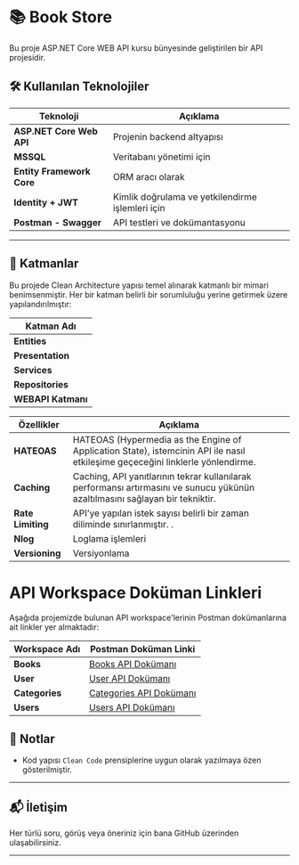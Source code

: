 # 📚 Book Store 

Bu proje ASP.NET Core WEB API kursu bünyesinde geliştirilen bir API projesidir.




## 🛠 Kullanılan Teknolojiler

| Teknoloji              | Açıklama                                              |
|------------------------|--------------------------------------------------------|
| **ASP.NET Core Web API** | Projenin backend altyapısı                            |
| **MSSQL**              | Veritabanı yönetimi için                              |
| **Entity Framework Core** | ORM aracı olarak                                     |
| **Identity + JWT**     | Kimlik doğrulama ve yetkilendirme işlemleri için      |
| **Postman -  Swagger**            | API testleri ve dokümantasyonu                        |

---

## 🧱 Katmanlar

Bu projede Clean Architecture yapısı temel alınarak katmanlı bir mimari benimsenmiştir. Her bir katman belirli bir sorumluluğu yerine getirmek üzere yapılandırılmıştır:

| Katman Adı           
|----------------------|
| **Entities** |
| **Presentation** |
| **Services** |
| **Repositories** |
| **WEBAPI Katmanı**|


| Özellikler              | Açıklama                                              |
|------------------------|--------------------------------------------------------|
| **HATEOAS** |HATEOAS (Hypermedia as the Engine of Application State), istemcinin API ile nasıl etkileşime geçeceğini linklerle yönlendirme.                      |
| **Caching**              | Caching, API yanıtlarının tekrar kullanılarak performansı artırmasını ve sunucu yükünün azaltılmasını sağlayan bir tekniktir.                              |
| **Rate Limiting** |API’ye yapılan istek sayısı belirli bir zaman diliminde sınırlanmıştır. .                               |
| **Nlog**     | Loglama işlemleri |
| **Versioning**            | Versiyonlama               |

# API Workspace Doküman Linkleri

Aşağıda projemizde bulunan API workspace'lerinin Postman dokümanlarına ait linkler yer almaktadır:

| Workspace Adı | Postman Doküman Linki                                    |
|---------------|----------------------------------------------------------|
| **Books**     | [Books API Dokümanı]([https://www.postman.com/your-books-link](https://documenter.getpostman.com/view/37005138/2sB34hEzUm#78156633-c077-4e58-a007-9bc0fdee5526))      |
| **User**      | [User API Dokümanı]([https://www.postman.com/your-auth-link](https://documenter.getpostman.com/view/37005138/2sB34hEzZ5))        |
| **Categories**| [Categories API Dokümanı]([https://www.postman.com/your-categories-link](https://documenter.getpostman.com/view/37005138/2sB34hEzZ6)) |
| **Users**     | [Users API Dokümanı]([https://www.postman.com/your-users-link](https://documenter.getpostman.com/view/37005138/2sB34hEzZ5))        |


## 📌 Notlar

- Kod yapısı `Clean Code` prensiplerine uygun olarak yazılmaya özen gösterilmiştir.

---

## 📬 İletişim

Her türlü soru, görüş veya öneriniz için bana GitHub üzerinden ulaşabilirsiniz.

---
